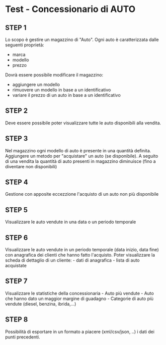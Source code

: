 # Test - Concessionario di AUTO

## STEP 1
Lo scopo è gestire un magazzino di "Auto".
Ogni auto è caratterizzata dalle seguenti proprietà:

- marca
- modello
- prezzo

Dovrà essere possibile modificare il magazzino:

- aggiungere un modello
- rimuovere un modello in base a un identificativo
- variare il prezzo di un auto in base a un identificativo

## STEP 2
Deve essere possibile poter visualizzare tutte le auto disponibili alla vendita.

## STEP 3
Nel magazzino ogni modello di auto è presente in una quantità definita.
Aggiungere un metodo per "acquistare" un auto (se disponibile). 
A seguito di una vendita la quantità di auto presenti in magazzino diminuisce (fino a diventare non disponibili)

## STEP 4
Gestione con apposite eccezzione l'acquisto di un auto non più disponibile 

## STEP 5
Visualizzare le auto vendute in una data o un periodo temporale

## STEP 6
Visualizzare le auto vendute in un periodo temporale (data inizio, data fine) con anagrafica dei clienti che hanno fatto l'acquisto.
Poter visualizzare la scheda di dettaglio di un cliente:
	- dati di anagrafica
	- lista di auto acquistate

## STEP 7
Visualizzare le statistiche della concessionaria
	- Auto più vendute 
	- Auto che hanno dato un maggior margine di guadagno 
	- Categorie di auto più vendute (diesel, benzina, ibrida,...)

## STEP 8
Possibilità di esportare in un formato a piacere (xml/csv/json, ..) i dati dei punti precedenti.